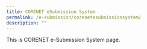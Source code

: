 ```yaml
---
title: CORENET eSubmission System
permalink: /e-submission/corenetesubmissionsystem/
description: ""
---
```


This is CORENET e-Submission System page.